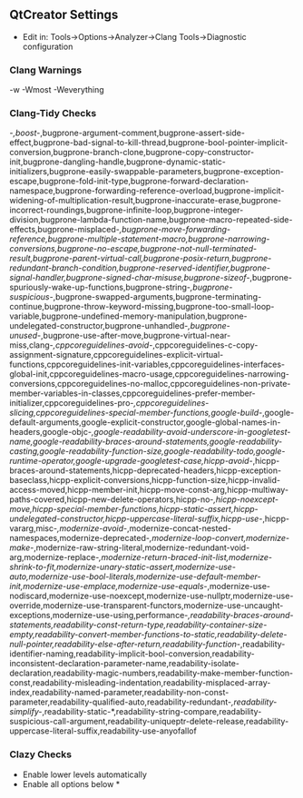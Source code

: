 ## QtCreator Settings

* Edit in: Tools->Options->Analyzer->Clang Tools->Diagnostic configuration

### **Clang Warnings**

-w -Wmost -Weverything

### **Clang-Tidy Checks**

-*,boost-*,bugprone-argument-comment,bugprone-assert-side-effect,bugprone-bad-signal-to-kill-thread,bugprone-bool-pointer-implicit-conversion,bugprone-branch-clone,bugprone-copy-constructor-init,bugprone-dangling-handle,bugprone-dynamic-static-initializers,bugprone-easily-swappable-parameters,bugprone-exception-escape,bugprone-fold-init-type,bugprone-forward-declaration-namespace,bugprone-forwarding-reference-overload,bugprone-implicit-widening-of-multiplication-result,bugprone-inaccurate-erase,bugprone-incorrect-roundings,bugprone-infinite-loop,bugprone-integer-division,bugprone-lambda-function-name,bugprone-macro-repeated-side-effects,bugprone-misplaced-*,bugprone-move-forwarding-reference,bugprone-multiple-statement-macro,bugprone-narrowing-conversions,bugprone-no-escape,bugprone-not-null-terminated-result,bugprone-parent-virtual-call,bugprone-posix-return,bugprone-redundant-branch-condition,bugprone-reserved-identifier,bugprone-signal-handler,bugprone-signed-char-misuse,bugprone-sizeof-*,bugprone-spuriously-wake-up-functions,bugprone-string-*,bugprone-suspicious-*,bugprone-swapped-arguments,bugprone-terminating-continue,bugprone-throw-keyword-missing,bugprone-too-small-loop-variable,bugprone-undefined-memory-manipulation,bugprone-undelegated-constructor,bugprone-unhandled-*,bugprone-unused-*,bugprone-use-after-move,bugprone-virtual-near-miss,clang-*,cppcoreguidelines-avoid-*,cppcoreguidelines-c-copy-assignment-signature,cppcoreguidelines-explicit-virtual-functions,cppcoreguidelines-init-variables,cppcoreguidelines-interfaces-global-init,cppcoreguidelines-macro-usage,cppcoreguidelines-narrowing-conversions,cppcoreguidelines-no-malloc,cppcoreguidelines-non-private-member-variables-in-classes,cppcoreguidelines-prefer-member-initializer,cppcoreguidelines-pro-*,cppcoreguidelines-slicing,cppcoreguidelines-special-member-functions,google-build-*,google-default-arguments,google-explicit-constructor,google-global-names-in-headers,google-objc-*,google-readability-avoid-underscore-in-googletest-name,google-readability-braces-around-statements,google-readability-casting,google-readability-function-size,google-readability-todo,google-runtime-operator,google-upgrade-googletest-case,hicpp-avoid-*,hicpp-braces-around-statements,hicpp-deprecated-headers,hicpp-exception-baseclass,hicpp-explicit-conversions,hicpp-function-size,hicpp-invalid-access-moved,hicpp-member-init,hicpp-move-const-arg,hicpp-multiway-paths-covered,hicpp-new-delete-operators,hicpp-no-*,hicpp-noexcept-move,hicpp-special-member-functions,hicpp-static-assert,hicpp-undelegated-constructor,hicpp-uppercase-literal-suffix,hicpp-use-*,hicpp-vararg,misc-*,modernize-avoid-*,modernize-concat-nested-namespaces,modernize-deprecated-*,modernize-loop-convert,modernize-make-*,modernize-raw-string-literal,modernize-redundant-void-arg,modernize-replace-*,modernize-return-braced-init-list,modernize-shrink-to-fit,modernize-unary-static-assert,modernize-use-auto,modernize-use-bool-literals,modernize-use-default-member-init,modernize-use-emplace,modernize-use-equals-*,modernize-use-nodiscard,modernize-use-noexcept,modernize-use-nullptr,modernize-use-override,modernize-use-transparent-functors,modernize-use-uncaught-exceptions,modernize-use-using,performance-*,readability-braces-around-statements,readability-const-return-type,readability-container-size-empty,readability-convert-member-functions-to-static,readability-delete-null-pointer,readability-else-after-return,readability-function-*,readability-identifier-naming,readability-implicit-bool-conversion,readability-inconsistent-declaration-parameter-name,readability-isolate-declaration,readability-magic-numbers,readability-make-member-function-const,readability-misleading-indentation,readability-misplaced-array-index,readability-named-parameter,readability-non-const-parameter,readability-qualified-auto,readability-redundant-*,readability-simplify-*,readability-static-*,readability-string-compare,readability-suspicious-call-argument,readability-uniqueptr-delete-release,readability-uppercase-literal-suffix,readability-use-anyofallof

### **Clazy Checks**

* Enable lower levels automatically
* Enable all options below *

